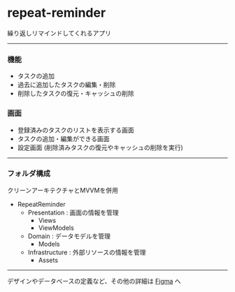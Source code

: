 # repeat-reminder
繰り返しリマインドしてくれるアプリ

***

### 機能
* タスクの追加
* 過去に追加したタスクの編集・削除
* 削除したタスクの復元・キャッシュの削除

### 画面
* 登録済みのタスクのリストを表示する画面
* タスクの追加・編集ができる画面
* 設定画面 (削除済みタスクの復元やキャッシュの削除を実行)

***

### フォルダ構成
クリーンアーキテクチャとMVVMを併用
* RepeatReminder
  * Presentation : 画面の情報を管理
    * Views
    * ViewModels
  * Domain : データモデルを管理
    * Models
  * Infrastructure : 外部リソースの情報を管理
    * Assets

***

デザインやデータベースの定義など、その他の詳細は [Figma](https://www.figma.com/file/yT7NwfrnZssVU1OEmA7K3v/RepeatReminder?type=design&node-id=24-17&mode=design&t=jnbHELUgyhaSQkzg-0) へ
  
